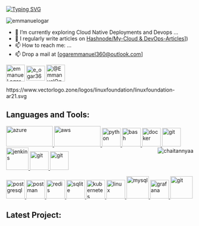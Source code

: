 [![Typing SVG](https://readme-typing-svg.demolab.com?font=Fira+Code&weight=500&size=21&pause=1000&width=435&lines=Hi+there%2C+I+am+Emmanuel+Ogar;Welcome+to+my+Profile)](https://git.io/typing-svg)

<p align="left"> <img src="https://komarev.com/ghpvc/?username=emmanuelogar&label=Profile%20views&color=0e75b6&style=flat" alt="emmanuelogar" /> </p>

- 🔭 I’m currently exploring Cloud Native Deployments and Devops ...
- 📝 I regularly write articles on [Hashnode/My-Cloud & DevOps-Articles]([[https://hashnode.com/@EmmanuelOgar/)])
- 📫 How to reach me: ...
- 📫 Drop a mail at [ogaremmanuel360@outlook.com]

<p align="left">
<a href="https://www.linkedin.com/in/ogaremmanuel/" target="blank"><img align="center" src="https://www.vectorlogo.zone/logos/linkedin/linkedin-icon.svg" alt="emmanuel ogar" height="45" width="50" /></a>
<a href="https://twitter.com/e_ogar360" target="blank"><img align="center" src="https://www.vectorlogo.zone/logos/twitter/twitter-official.svg" alt="e_ogar360" height="40" width="50" /></a>
<a href="https://hashnode.com/@EmmanuelOgar" target="blank"><img align="center" src="https://www.vectorlogo.zone/logos/hashnode/hashnode-icon.svg" alt="@EmmanuelOgar" height="45" width="50" /></a>
</p>
https://www.vectorlogo.zone/logos/linuxfoundation/linuxfoundation-ar21.svg

<h2 align="left">Languages and Tools:</h3>
<p align="left"> <a href="https://azure.microsoft.com/" target="_blank" rel="noreferrer"> <img src="https://www.vectorlogo.zone/logos/microsoft_azure/microsoft_azure-icon.svg" alt="azure" width="125" height="55"/> </a>
<a align="left"> <a href="https://aws.amazon.com" target="_blank" rel="noreferrer"> <img src="https://www.vectorlogo.zone/logos/amazon_aws/amazon_aws-ar21.svg" alt="aws" width="125" height="55"/> </a> <a href="https://www.python.org" target="_blank" rel="noreferrer"> <img src="https://www.vectorlogo.zone/logos/python/python-icon.svg" alt="python" width="50" height="50"/> </a> <a href="https://www.gnu.org/software/bash/" target="_blank" rel="noreferrer"> <img src="https://www.vectorlogo.zone/logos/gnu_bash/gnu_bash-icon.svg" alt="bash" width="50" height="50"/> </a> <a href="https://www.docker.com/" target="_blank" rel="noreferrer"> <img src="https://www.vectorlogo.zone/logos/docker/docker-tile.svg" alt="docker" width="50" height="50"/> </a> <a href="https://git-scm.com/" target="_blank" rel="noreferrer"> <img src="https://www.vectorlogo.zone/logos/git-scm/git-scm-icon.svg" alt="git" width="50" height="50"/> </a>  <a href="https://www.jenkins.io" target="_blank" rel="noreferrer"> <img src="https://www.vectorlogo.zone/logos/jenkins/jenkins-icon.svg" alt="jenkins" width="60" height="60"/> <a href="https://git-scm.com/" target="_blank" rel="noreferrer"> <img src="https://www.vectorlogo.zone/logos/terraformio/terraformio-icon.svg" alt="git" width="50" height="50"/> </a> <a href="https://git-scm.com/" target="_blank" rel="noreferrer"> <img src="https://www.vectorlogo.zone/logos/prometheusio/prometheusio-icon.svg" alt="git" width="50" height="50"/> </a> <img align="right" src="https://github-readme-stats.vercel.app/api/top-langs?username=chaitannyaa&show_icons=true&locale=en&layout=compact" alt="chaitannyaa" /> </a> </p>
<p align="left">   
<a href="https://www.postgresql.org" target="_blank" rel="noreferrer"> <img src="https://www.vectorlogo.zone/logos/postgresql/postgresql-icon.svg" alt="postgresql" width="50" height="50"/> </a> <a href="https://postman.com" target="_blank" rel="noreferrer"> <img src="https://www.vectorlogo.zone/logos/getpostman/getpostman-icon.svg" alt="postman" width="50" height="50"/> </a> <a href="https://redis.io" target="_blank" rel="noreferrer"> <img src="https://www.vectorlogo.zone/logos/redis/redis-icon.svg" alt="redis" width="50" height="50"/> </a> <a href="https://www.sqlite.org/" target="_blank" rel="noreferrer"> <img src="https://www.vectorlogo.zone/logos/ansible/ansible-icon.svg" alt="sqlite" width="50" height="50"/> </a> <a href="https://kubernetes.io" target="_blank" rel="noreferrer"> <img src="https://www.vectorlogo.zone/logos/kubernetes/kubernetes-icon.svg" alt="kubernetes" width="50" height="50"/> </a> <a href="https://www.linux.org/" target="_blank" rel="noreferrer"> <img src="https://www.vectorlogo.zone/logos/linux/linux-icon.svg" alt="linux" width="50" height="50"/> </a> <a href="https://www.mysql.com/" target="_blank" rel="noreferrer"> <img src="https://www.vectorlogo.zone/logos/mysql/mysql-official.svg" alt="mysql" width="60" height="60"/> </a> <a href="https://grafana.com" target="_blank" rel="noreferrer"> <img src="https://www.vectorlogo.zone/logos/grafana/grafana-icon.svg" alt="grafana" width="50" height="50"/> </a> <a href="https://git-scm.com/" target="_blank" rel="noreferrer"> <img src="https://www.vectorlogo.zone/logos/argoprojio/argoprojio-icon.svg" alt="git" width="60" height="60"/> </a> </p>

<h2 align="left">Latest Project:</h2>
